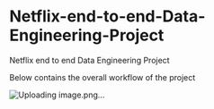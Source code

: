 # Netflix-end-to-end-Data-Engineering-Project
Netflix end to end Data Engineering Project

Below contains the overall workflow of the project 

![Uploading image.png…]()


